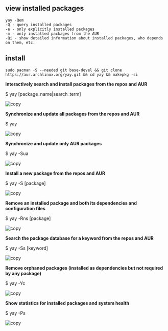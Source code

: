 ## view installed packages

```
yay -Qem
-Q - query installed packages
-e - only explicitly installed packages
-m - only installed packages from the AUR
-Qi - show detailed information about installed packages, who depends on them, etc.
```

## install

```
sudo pacman -S --needed git base-devel && git clone https://aur.archlinux.org/yay.git && cd yay && makepkg -si
```

**Interactively search and install packages from the repos and AUR**

$ yay \[package_name|search_term\]

![copy](/images/icon-copy.svg)

**Synchronize and update all packages from the repos and AUR**

$ yay

![copy](/images/icon-copy.svg)

**Synchronize and update only AUR packages**

$ yay -Sua

![copy](/images/icon-copy.svg)

**Install a new package from the repos and AUR**

$ yay -S \[package\]

![copy](/images/icon-copy.svg)

**Remove an installed package and both its dependencies and configuration files**

$ yay -Rns \[package\]

![copy](/images/icon-copy.svg)

**Search the package database for a keyword from the repos and AUR**

$ yay -Ss \[keyword\]

![copy](/images/icon-copy.svg)

**Remove orphaned packages (installed as dependencies but not required by any package)**

$ yay -Yc

![copy](/images/icon-copy.svg)

**Show statistics for installed packages and system health**

$ yay -Ps

![copy](/images/icon-copy.svg)
